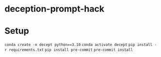 # deception-prompt-hack

# Setup
`conda create -n decept python==3.10`
`conda activate decept`
`pip install -r requirements.txt`
`pip install pre-commit`
`pre-commit install`
